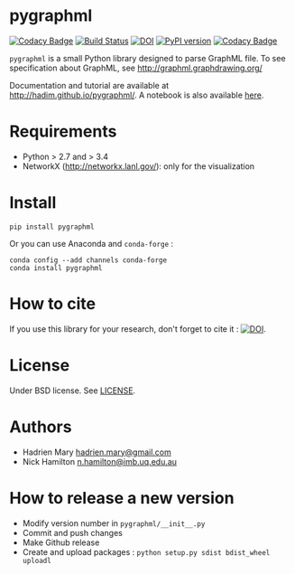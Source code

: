 # pygraphml

[![Codacy Badge](https://api.codacy.com/project/badge/Grade/0d4f8c8a2fc341d4be05fe6203382f08)](https://www.codacy.com/app/paulschweizer/pygraphml?utm_source=github.com&utm_medium=referral&utm_content=PaulSchweizer/pygraphml&utm_campaign=badger)
[![Build Status](https://travis-ci.org/hadim/pygraphml.svg?branch=master)](https://travis-ci.org/hadim/pygraphml)
[![DOI](https://zenodo.org/badge/4163/hadim/pygraphml.svg)](https://zenodo.org/badge/latestdoi/4163/hadim/pygraphml)
[![PyPI version](https://img.shields.io/pypi/v/pygraphml.svg?maxAge=2591000)](https://pypi.org/project/pygraphml/)
[![Codacy Badge](https://api.codacy.com/project/badge/Coverage/0d4f8c8a2fc341d4be05fe6203382f08)](https://www.codacy.com/app/paulschweizer/pygraphml?utm_source=github.com&utm_medium=referral&utm_content=PaulSchweizer/pygraphml&utm_campaign=Badge_Coverage)

`pygraphml` is a small Python library designed to parse GraphML file. To
see specification about GraphML, see http://graphml.graphdrawing.org/

Documentation and tutorial are available at http://hadim.github.io/pygraphml/. A notebook is also available [here](example.ipynb).

# Requirements

- Python > 2.7 and > 3.4
- NetworkX (http://networkx.lanl.gov/): only for the visualization

# Install

`pip install pygraphml`

Or you can use Anaconda and `conda-forge` :

```
conda config --add channels conda-forge
conda install pygraphml
```

# How to cite

If you use this library for your research, don't forget to cite it : [![DOI](https://zenodo.org/badge/4163/hadim/pygraphml.svg)](https://zenodo.org/badge/latestdoi/4163/hadim/pygraphml).

# License

Under BSD license. See [LICENSE](LICENSE).

# Authors

- Hadrien Mary <hadrien.mary@gmail.com>
- Nick Hamilton <n.hamilton@imb.uq.edu.au>

# How to release a new version

- Modify version number in `pygraphml/__init__.py`
- Commit and push changes
- Make Github release
- Create and upload packages : `python setup.py sdist bdist_wheel uploadl`
